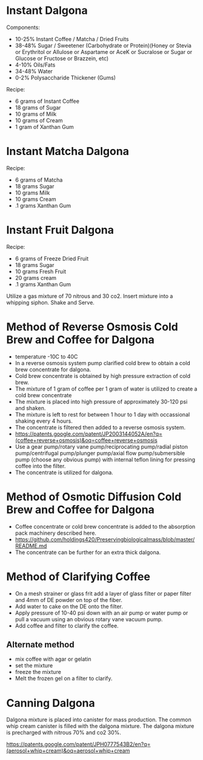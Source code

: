 # Instant Dalgona
Components:
- 10-25% Instant Coffee / Matcha / Dried Fruits
- 38-48% Sugar / Sweetener (Carbohydrate or Protein)(Honey or Stevia or Erythritol or Allulose or Aspartame or AceK or Sucralose or Sugar or Glucose or Fructose or Brazzein, etc)
- 4-10% Oils/Fats
- 34-48% Water
- 0-2% Polysaccharide Thickener (Gums)

Recipe:
- 6 grams of Instant Coffee
- 18 grams of Sugar
- 10 grams of Milk
- 10 grams of Cream
- 1 gram of Xanthan Gum


# Instant Matcha Dalgona

Recipe:
- 6 grams of Matcha
- 18 grams Sugar
- 10 grams Milk
- 10 grams Cream
- .1 grams Xanthan Gum

# Instant Fruit Dalgona

Recipe:
- 6 grams of Freeze Dried Fruit
- 18 grams Sugar
- 10 grams Fresh Fruit
- 20 grams cream
- .1 grams Xanthan Gum

Utilize a gas mixture of 70 nitrous and 30 co2.
Insert mixture into a whipping siphon.
Shake and Serve.

# Method of Reverse Osmosis Cold Brew and Coffee for Dalgona
- temperature -10C to 40C
- In a reverse osmosis system pump clarified cold brew to obtain a cold brew concentrate for dalgona.
- Cold brew concentrate is obtained by high pressure extraction of cold brew.
- The mixture of 1 gram of coffee per 1 gram of water is utilized to create a cold brew concentrate
- The mixture is placed into high pressure of approximately 30-120 psi and shaken.
- The mixture is left to rest for between 1 hour to 1 day with occassional shaking every 4 hours.
- The concentrate is filtered then added to a reverse osmosis system.
- https://patents.google.com/patent/JP2003144052A/en?q=(coffee+reverse+osmosis)&oq=coffee+reverse+osmosis
- Use a gear pump/rotary vane pump/reciprocating pump/radial piston pump/centrifugal pump/plunger pump/axial flow pump/submersible pump (choose any obvious pump) with internal teflon lining for pressing coffee into the filter.
- The concentrate is utilized for dalgona.
# Method of Osmotic Diffusion Cold Brew and Coffee for Dalgona
- Coffee concentrate or cold brew concentrate is added to the absorption pack machinery described here.
- https://github.com/holdings420/Preservingbiologicalmass/blob/master/README.md
- The concentrate can be further for an extra thick dalgona.

# Method of Clarifying Coffee

- On a mesh strainer or glass frit add a layer of glass filter or paper filter and 4mm of DE powder on top of the fiber.
- Add water to cake on the DE onto the filter.
- Apply pressure of 10-40 psi down with an air pump or water pump or pull a vacuum using an obvious rotary vane vacuum pump.
- Add coffee and filter to clarify the coffee.
     
## Alternate method
- mix coffee with agar or gelatin
- set the mixture
- freeze the mixture
- Melt the frozen gel on a filter to clarify. 
# Canning Dalgona
Dalgona mixture is placed into canister for mass production. 
The common whip cream canister is filled with the dalgona mixture.
The dalgona mixture is precharged with nitrous 70% and co2 30%.

https://patents.google.com/patent/JPH0777543B2/en?q=(aerosol+whip+cream)&oq=aerosol+whip+cream



